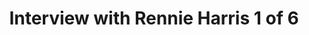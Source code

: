 ---
layout: manifest
title: Interview with Rennie Harris 1 of 6
manifest_name: interview-with-rennie-harris-1-of-6

---